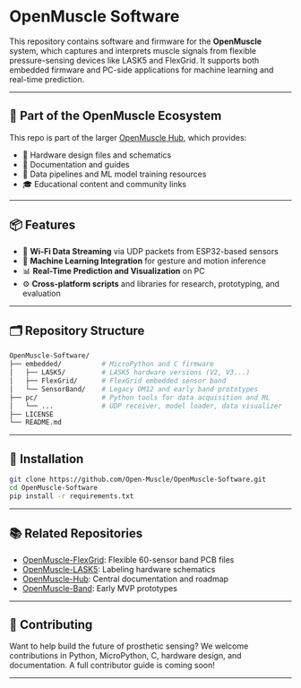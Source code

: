 # OpenMuscle Software

This repository contains software and firmware for the **OpenMuscle** system, which captures and interprets muscle signals from flexible pressure-sensing devices like LASK5 and FlexGrid. It supports both embedded firmware and PC-side applications for machine learning and real-time prediction.

---

## 🔗 Part of the OpenMuscle Ecosystem

This repo is part of the larger [OpenMuscle Hub](https://github.com/Open-Muscle/OpenMuscle-Hub), which provides:

- 🔧 Hardware design files and schematics  
- 📜 Documentation and guides  
- 🧪 Data pipelines and ML model training resources  
- 🎓 Educational content and community links

---

## 📦 Features

- 📡 **Wi-Fi Data Streaming** via UDP packets from ESP32-based sensors  
- 🧠 **Machine Learning Integration** for gesture and motion inference  
- 📊 **Real-Time Prediction and Visualization** on PC  
- ⚙️ **Cross-platform scripts** and libraries for research, prototyping, and evaluation

---

## 🗂 Repository Structure

```bash
OpenMuscle-Software/
├── embedded/          # MicroPython and C firmware
│   ├── LASK5/         # LASK5 hardware versions (V2, V3...)
│   ├── FlexGrid/      # FlexGrid embedded sensor band
│   └── SensorBand/    # Legacy OM12 and early band prototypes
├── pc/                # Python tools for data acquisition and ML
│   └── ...            # UDP receiver, model loader, data visualizer
├── LICENSE
└── README.md
```

---

## 🧰 Installation

```bash
git clone https://github.com/Open-Muscle/OpenMuscle-Software.git
cd OpenMuscle-Software
pip install -r requirements.txt
```

---

## 📚 Related Repositories

- [OpenMuscle-FlexGrid](https://github.com/Open-Muscle/OpenMuscle-FlexGrid): Flexible 60-sensor band PCB files
- [OpenMuscle-LASK5](https://github.com/Open-Muscle/OpenMuscle-LASK5): Labeling hardware schematics
- [OpenMuscle-Hub](https://github.com/Open-Muscle/OpenMuscle-Hub): Central documentation and roadmap
- [OpenMuscle-Band](https://github.com/Open-Muscle/OpenMuscle-Band): Early MVP prototypes

---

## 🤝 Contributing

Want to help build the future of prosthetic sensing? We welcome contributions in Python, MicroPython, C, hardware design, and documentation. A full contributor guide is coming soon!

---
